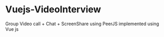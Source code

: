 # Vuejs-VideoInterview
Group Video call + Chat + ScreenShare using PeerJS implemented using Vue js

